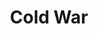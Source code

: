 ---
title: Cold War
layout: post
description: summary
permalink: /conflicts/coldwar
menu: nav/world/globalconflicts.html
image: 
tags: [War]
---